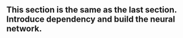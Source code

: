 ﻿## This section is the same as the last section. Introduce dependency and build the neural network.